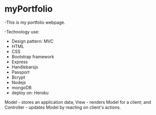# myPortfolio
-This is my portfolio webpage.

-Technology use:
 + Design pattern: MVC
 + HTML
 + CSS
 + Bootstrap framework
 + Express
 + Handlebarsjs
 + Passport
 + Bcrypt
 + Nodejs
 + mongoDB
 + deploy on: Heroku

Model - stores an application data; View - renders Model for a client; and Controller - updates Model by reacting on client's actions.